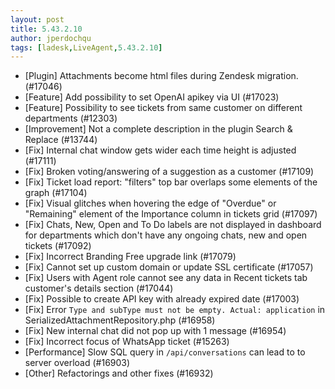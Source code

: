 ```yaml
---
layout: post
title: 5.43.2.10
author: jperdochqu
tags: [ladesk,LiveAgent,5.43.2.10]
---
```

- [Plugin] Attachments become html files during Zendesk migration. (#17046)
- [Feature] Add possibility to set OpenAI apikey via UI (#17023)
- [Feature] Possibility to see tickets from same customer on different departments (#12303)
- [Improvement] Not a complete description in the plugin Search & Replace (#13744)
- [Fix] Internal chat window gets wider each time height is adjusted (#17111)
- [Fix] Broken voting/answering of a suggestion as a customer (#17109)
- [Fix] Ticket load report: "filters" top bar overlaps some elements of the graph (#17104)
- [Fix] Visual glitches when hovering the edge of "Overdue" or "Remaining" element of the Importance column in tickets grid (#17097)
- [Fix] Chats, New, Open and To Do labels are not displayed in dashboard for departments which don't have any ongoing chats, new and open tickets (#17092)
- [Fix] Incorrect Branding Free upgrade link (#17079)
- [Fix] Cannot set up custom domain or update SSL certificate (#17057)
- [Fix] Users with Agent role cannot see any data in Recent tickets tab customer's details section (#17044)
- [Fix] Possible to create API key with already expired date (#17003)
- [Fix] Error `Type and subType must not be empty. Actual: application` in SerializedAttachmentRepository.php (#16958)
- [Fix] New internal chat did not pop up with 1 message (#16954)
- [Fix] Incorrect focus of WhatsApp ticket (#15263)
- [Performance] Slow SQL query in  `/api/conversations` can lead to to server overload (#16903)
- [Other] Refactorings and other fixes (#16932)